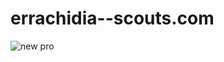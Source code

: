 # errachidia--scouts.com

![new pro](https://github.com/SCOUTS-ER/errachidia--scouts.com/assets/152634720/19116e24-10d4-47e5-9081-408e6bf0624d)
